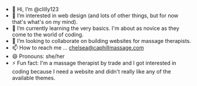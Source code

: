 - 👋 Hi, I’m @clilly123
- 👀 I’m interested in web design (and lots of other things, but for now that's what's on my mind).
- 🌱 I’m currently learning the very basics. I'm about as novice as they come to the world of coding.
- 💞️ I’m looking to collaborate on building websites for massage therapists.
- 📫 How to reach me ... chelsea@caphillmassage.com
- 😄 Pronouns: she/her
- ⚡ Fun fact: I'm a massage therapist by trade and I got interested in coding because I need a website and didn't really like any of the available themes.

<!---
clilly123/clilly123 is a ✨ special ✨ repository because its `README.md` (this file) appears on your GitHub profile.
You can click the Preview link to take a look at your changes.
--->
